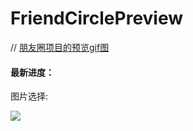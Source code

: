 # FriendCirclePreview
// [朋友圈项目的预览gif图](github.com/razerdp/FriendCircle)


#### 最新进度：

图片选择:

![](https://github.com/razerdp/FriendCirclePreview/blob/master/img/2017-03-28%20%E5%9B%BE%E7%89%87%E9%80%89%E6%8B%A9.gif)



